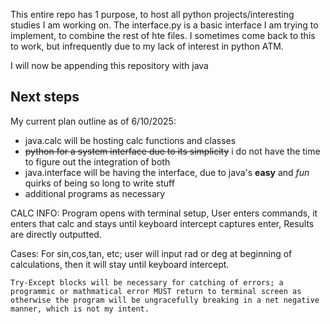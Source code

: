 This entire repo has 1 purpose, to host all python projects/interesting studies I am working on. 
The interface.py is a basic interface I am trying to implement, to combine the rest of hte files.
I sometimes come back to this to work, but infrequently due to my lack of interest in python ATM.

I will now be appending this repository with java

## Next steps
My current plan outline as of 6/10/2025:
* java.calc will be hosting calc functions and classes
* ~~python for a system interface due to its simplicity~~ i do not have the time to figure out the integration of both
* java.interface will be having the interface, due to java's **easy** and *fun* quirks of being so long to write stuff
* additional programs as necessary

CALC INFO:
Program opens with terminal setup,
User enters commands, it enters that calc and stays until keyboard intercept captures enter,
Results are directly outputted.

Cases:
    For sin,cos,tan, etc; user will input rad or deg at beginning of calculations, then it will stay until keyboard intercept.
    
    Try-Except blocks will be necessary for catching of errors; a programmic or mathmatical error MUST return to terminal screen as otherwise the program will be ungracefully breaking in a net negative manner, which is not my intent. 